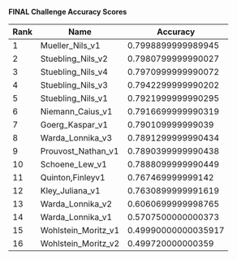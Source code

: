 **FINAL Challenge Accuracy Scores**



|Rank|Name|Accuracy|
|----|-----|---|
|1|Mueller_Nils_v1|0.7998899999989945|
|2|Stuebling_Nils_v2|0.7980799999990027|
|3|Stuebling_Nils_v4|0.7970999999990072|
|4|Stuebling_Nils_v3|0.7942299999990202|
|5|Stuebling_Nils_v1|0.7921999999990295|
|6|Niemann_Caius_v1|0.7916699999990319|
|7|Goerg_Kaspar_v1|0.790109999999039|
|8|Warda_Lonnika_v3|0.7891299999990434|
|9|Prouvost_Nathan_v1|0.7890399999990438|
|10|Schoene_Lew_v1|0.7888099999990449|
|11|Quinton,Finleyv1|0.767469999999142|
|12|Kley_Juliana_v1|0.7630899999991619|
|13|Warda_Lonnika_v2|0.6060699999998765|
|14|Warda_Lonnika_v1|0.5707500000000373|
|15|Wohlstein_Moritz_v1|0.49990000000035917|
|16|Wohlstein_Moritz_v2|0.499720000000359|
